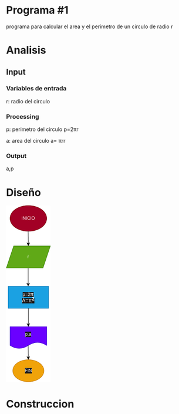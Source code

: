 # Programa #1
programa para calcular el area y el perimetro de un circulo de radio r

# Analisis


## Input
### Variables de entrada
r: radio del circulo
### Processing 
p: perimetro del circulo
p=2πr

a: area del circulo
a= πrr

### Output
a,p
# Diseño 

![Diagrama de flujo](diagrama.png "Diagrama de flujo")
# Construccion